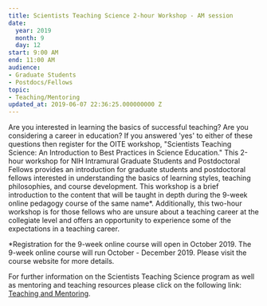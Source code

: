 ```yaml
---
title: Scientists Teaching Science 2-hour Workshop - AM session
date:
  year: 2019
  month: 9
  day: 12
start: 9:00 AM
end: 11:00 AM
audience:
- Graduate Students
- Postdocs/Fellows
topic:
- Teaching/Mentoring
updated_at: 2019-06-07 22:36:25.000000000 Z
---
```

Are you interested in learning the basics of successful teaching? Are
you considering a career in education? If you answered \'yes\' to either
of these questions then register for the OITE workshop, \"Scientists
Teaching Science: An Introduction to Best Practices in Science
Education.\" This 2-hour workshop for NIH Intramural Graduate Students
and Postdoctoral Fellows provides an introduction for graduate students
and postdoctoral fellows interested in understanding the basics of
learning styles, teaching philosophies, and course development. This
workshop is a brief introduction to the content that will be taught in
depth during the 9-week online pedagogy course of the same name\*.
Additionally, this two-hour workshop is for those fellows who are unsure
about a teaching career at the collegiate level and offers an
opportunity to experience some of the expectations in a teaching career.

\*Registration for the 9-week online course will open in October 2019.
The 9-week online course will run October - December 2019. Please visit
the course website for more details. 

For further information on the Scientists Teaching Science program as
well as mentoring and teaching resources please click on the following
link: [Teaching and Mentoring][1].



[1]: https://www.training.nih.gov/sts_main_page
